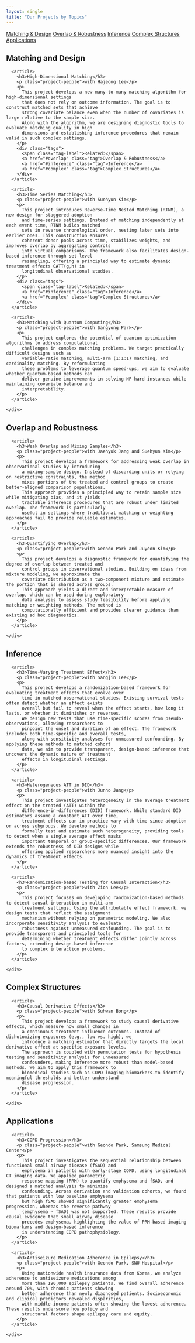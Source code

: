 ```yaml
---
layout: single
title: "Our Projects by Topics"
---
```


<!-- Top navigation -->
<nav class="research-topnav">
  <a href="#matching">Matching & Design</a>
  <a href="#overlap">Overlap & Robustness</a>
  <a href="#inference">Inference</a>
  <a href="#complex">Complex Structures</a>
  <a href="#applications">Applications</a>
</nav>

<div class="research-page">

  <!-- Matching -->
  <section id="matching" class="research-section">
    <h2 class="topic-title">Matching and Design</h2>
    <div class="topic-projects">

      <article>
        <h3>High-Dimensional Matching</h3>
        <p class="project-people">with Hajeong Lee</p>
        <p>
          This project develops a new many-to-many matching algorithm for high-dimensional settings
          that does not rely on outcome information. The goal is to construct matched sets that achieve
          strong covariate balance even when the number of covariates is large relative to the sample size.
          Along with the algorithm, we are designing diagnostic tools to evaluate matching quality in high
          dimensions and establishing inference procedures that remain valid in such complex settings.
        </p>
        <div class="tags">
          <span class="tag-label">Related:</span>
          <a href="#overlap" class="tag">Overlap & Robustness</a>
          <a href="#inference" class="tag">Inference</a>
          <a href="#complex" class="tag">Complex Structures</a>
        </div>
      </article>

      <article>
        <h3>Time Series Matching</h3>
        <p class="project-people">with Suehyun Kim</p>
        <p>
          This project introduces Reverse-Time Nested Matching (RTNM), a new design for staggered adoption
          and time-series settings. Instead of matching independently at each event time, RTNM builds matched
          sets in reverse chronological order, nesting later sets into earlier ones. This construction ensures
          coherent donor pools across time, stabilizes weights, and improves overlap by aggregating controls
          into virtual comparisons. The framework also facilitates design-based inference through set-level
          resampling, offering a principled way to estimate dynamic treatment effects CATT(g,h) in
          longitudinal observational studies.
        </p>
        <div class="tags">
          <span class="tag-label">Related:</span>
          <a href="#inference" class="tag">Inference</a>
          <a href="#complex" class="tag">Complex Structures</a>
        </div>
      </article>

      <article>
        <h3>Matching with Quantum Computing</h3>
        <p class="project-people">with Sangyong Park</p>
        <p>
          This project explores the potential of quantum optimization algorithms to address computational
          challenges in complex matching problems. We target practically difficult designs such as
          variable-ratio matching, multi-arm (1:1:1) matching, and cardinality matching. By reformulating
          these problems to leverage quantum speed-ups, we aim to evaluate whether quantum-based methods can
          deliver genuine improvements in solving NP-hard instances while maintaining covariate balance and
          interpretability.
        </p>
      </article>

    </div>
  </section>

  <!-- Overlap -->
  <section id="overlap" class="research-section">
    <h2 class="topic-title">Overlap and Robustness</h2>
    <div class="topic-projects">

      <article>
        <h3>Weak Overlap and Mixing Samples</h3>
        <p class="project-people">with Jaehyuk Jang and Suehyun Kim</p>
        <p>
          This project develops a framework for addressing weak overlap in observational studies by introducing
          a mixing-sample design. Instead of discarding units or relying on restrictive constraints, the method
          mixes portions of the treated and control groups to create better-aligned comparison populations.
          This approach provides a principled way to retain sample size while mitigating bias, and it yields
          tractable inference procedures that are robust under limited overlap. The framework is particularly
          useful in settings where traditional matching or weighting approaches fail to provide reliable estimates.
        </p>
      </article>

      <article>
        <h3>Quantifying Overlap</h3>
        <p class="project-people">with Geondo Park and Juyeon Kim</p>
        <p>
          This project develops a diagnostic framework for quantifying the degree of overlap between treated and
          control groups in observational studies. Building on ideas from mixture modeling, we approximate the
          covariate distribution as a two-component mixture and estimate the portion that is shared across groups.
          This approach yields a direct and interpretable measure of overlap, which can be used during exploratory
          data analysis to assess study feasibility before applying matching or weighting methods. The method is
          computationally efficient and provides clearer guidance than existing ad hoc diagnostics.
        </p>
      </article>

    </div>
  </section>

  <!-- Inference -->
  <section id="inference" class="research-section">
    <h2 class="topic-title">Inference</h2>
    <div class="topic-projects">

      <article>
        <h3>Time-Varying Treatment Effect</h3>
        <p class="project-people">with Sangjin Lee</p>
        <p>
          This project develops a randomization-based framework for evaluating treatment effects that evolve over
          time in matched observational studies. Existing survival tests often detect whether an effect exists
          overall but fail to reveal when the effect starts, how long it lasts, or whether it diminishes or reverses.
          We design new tests that use time-specific scores from pseudo-observations, allowing researchers to
          pinpoint the onset and duration of an effect. The framework includes both time-specific and overall tests,
          along with sensitivity analyses for unmeasured confounding. By applying these methods to matched cohort
          data, we aim to provide transparent, design-based inference that uncovers the dynamic nature of treatment
          effects in longitudinal settings.
        </p>
      </article>

      <article>
        <h3>Heterogeneous ATT in DID</h3>
        <p class="project-people">with Junho Jang</p>
        <p>
          This project investigates heterogeneity in the average treatment effect on the treated (ATT) within the
          difference-in-differences (DID) framework. While standard DID estimators assume a constant ATT over time,
          treatment effects can in practice vary with time since adoption or across subgroups. We develop methods to
          formally test and estimate such heterogeneity, providing tools to detect when a single average effect masks
          important temporal or group-specific differences. Our framework extends the robustness of DID designs while
          offering applied researchers more nuanced insight into the dynamics of treatment effects.
        </p>
      </article>

      <article>
        <h3>Randomization-based Testing for Causal Interaction</h3>
        <p class="project-people">with Zion Lee</p>
        <p>
          This project focuses on developing randomization-based methods to detect causal interaction in multi-arm
          treatment settings. Using the attributable effect framework, we design tests that reflect the assignment
          mechanism without relying on parametric modeling. We also incorporate sensitivity analysis to evaluate
          robustness against unmeasured confounding. The goal is to provide transparent and principled tools for
          determining whether treatment effects differ jointly across factors, extending design-based inference
          to complex interaction problems.
        </p>
      </article>

    </div>
  </section>

  <!-- Complex -->
  <section id="complex" class="research-section">
    <h2 class="topic-title">Complex Structures</h2>
    <div class="topic-projects">

      <article>
        <h3>Causal Derivative Effects</h3>
        <p class="project-people">with Suhwan Bong</p>
        <p>
          This project develops a framework to study causal derivative effects, which measure how small changes in
          a continuous treatment influence outcomes. Instead of dichotomizing exposures (e.g., low vs. high), we
          introduce a matching estimator that directly targets the local derivative effect at specific exposure levels.
          The approach is coupled with permutation tests for hypothesis testing and sensitivity analysis for unmeasured
          confounders, making inference more robust than model-based methods. We aim to apply this framework to
          biomedical studies—such as COPD imaging biomarkers—to identify meaningful thresholds and better understand
          disease progression.
        </p>
      </article>

    </div>
  </section>

  <!-- Applications -->
  <section id="applications" class="research-section">
    <h2 class="topic-title">Applications</h2>
    <div class="topic-projects">

      <article>
        <h3>COPD Progression</h3>
        <p class="project-people">with Geondo Park, Samsung Medical Center</p>
        <p>
          This project investigates the sequential relationship between functional small airway disease (fSAD) and
          emphysema in patients with early-stage COPD, using longitudinal CT imaging data. We applied parametric
          response mapping (PRM) to quantify emphysema and fSAD, and designed a matched analysis to minimize
          confounding. Across derivation and validation cohorts, we found that patients with low baseline emphysema
          but high fSAD showed significantly greater emphysema progression, whereas the reverse pathway
          (emphysema → fSAD) was not supported. These results provide causal evidence that small airway disease
          precedes emphysema, highlighting the value of PRM-based imaging biomarkers and design-based inference
          in understanding COPD pathophysiology.
        </p>
      </article>

      <article>
        <h3>Antiseizure Medication Adherence in Epilepsy</h3>
        <p class="project-people">with Geondo Park, SNU Hospital</p>
        <p>
          Using nationwide health insurance data from Korea, we analyze adherence to antiseizure medications among
          more than 190,000 epilepsy patients. We find overall adherence around 70%, with chronic patients showing
          better adherence than newly diagnosed patients. Socioeconomic and clinical predictors revealed disparities,
          with middle-income patients often showing the lowest adherence. These results underscore how policy and
          structural factors shape epilepsy care and equity.
        </p>
      </article>

    </div>
  </section>

</div>
